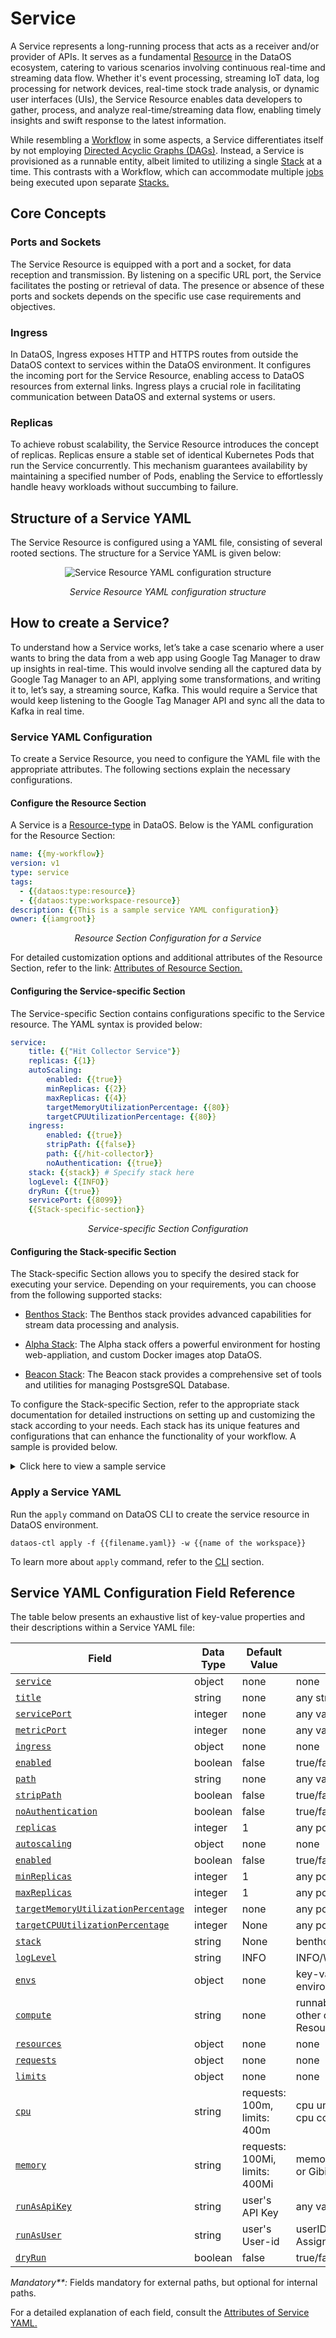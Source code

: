 # Service

A Service represents a long-running process that acts as a receiver and/or provider of APIs. It serves as a fundamental [Resource](../resources.md) in the DataOS ecosystem, catering to various scenarios involving continuous real-time and streaming data flow. Whether it's event processing, streaming IoT data, log processing for network devices, real-time stock trade analysis, or dynamic user interfaces (UIs), the Service Resource enables data developers to gather, process, and analyze real-time/streaming data flow, enabling timely insights and swift response to the latest information.

While resembling a [Workflow](./workflow.md) in some aspects, a Service differentiates itself by not employing [Directed Acyclic Graphs (DAGs)](./workflow.md#workflows-and-directed-acyclic-graphs-dags). Instead, a Service is provisioned as a runnable entity, albeit limited to utilizing a single [Stack](./stacks.md) at a time. This contrasts with a Workflow, which can accommodate multiple [jobs](./workflow.md#workflows-and-directed-acyclic-graphs-dags) being executed upon separate [Stacks.](./stacks.md)

## Core Concepts

### **Ports and Sockets**

The Service Resource is equipped with a port and a socket, for data reception and transmission. By listening on a specific URL port, the Service facilitates the posting or retrieval of data. The presence or absence of these ports and sockets depends on the specific use case requirements and objectives.

### **Ingress**

In DataOS, Ingress exposes HTTP and HTTPS routes from outside the DataOS context to services within the DataOS environment. It configures the incoming port for the Service Resource, enabling access to DataOS resources from external links. Ingress plays a crucial role in facilitating communication between DataOS and external systems or users.

### **Replicas**

To achieve robust scalability, the Service Resource introduces the concept of replicas. Replicas ensure a stable set of identical Kubernetes Pods that run the Service concurrently. This mechanism guarantees availability by maintaining a specified number of Pods, enabling the Service to effortlessly handle heavy workloads without succumbing to failure.


## Structure of a Service YAML

The Service Resource is configured using a YAML file, consisting of several rooted sections. The structure for a Service YAML is given below:

<center>

![Service Resource YAML configuration structure](./service/service_yaml.png)

</center>


<center>

<i>Service Resource YAML configuration structure</i>

</center>

## How to create a Service?

To understand how a Service works, let’s take a case scenario where a user wants to bring the data from a web app using Google Tag Manager to draw up insights in real-time. This would involve sending all the captured data by Google Tag Manager to an API, applying some transformations, and writing it to, let’s say, a streaming source, Kafka. This would require a Service that would keep listening to the Google Tag Manager API and sync all the data to Kafka in real time.


### **Service YAML Configuration**

To create a Service Resource, you need to configure the YAML file with the appropriate attributes. The following sections explain the necessary configurations.

#### **Configure the Resource Section**

A Service is a [Resource-type](./types_of_dataos_resources.md) in DataOS. Below is the YAML configuration for the Resource Section:
```yaml
name: {{my-workflow}}
version: v1 
type: service 
tags: 
  - {{dataos:type:resource}}
  - {{dataos:type:workspace-resource}}
description: {{This is a sample service YAML configuration}}
owner: {{iamgroot}}
```
<center><i>Resource Section Configuration for a Service</i></center>

For detailed customization options and additional attributes of the Resource Section, refer to the link: [Attributes of Resource Section.](../resources/resource_attributes.md)

#### **Configuring the Service-specific Section**

The Service-specific Section contains configurations specific to the Service resource. The YAML syntax is provided below:

```yaml
service: 
    title: {{"Hit Collector Service"}}
    replicas: {{1}}
    autoScaling: 
        enabled: {{true}}
        minReplicas: {{2}}
        maxReplicas: {{4}}
        targetMemoryUtilizationPercentage: {{80}}
        targetCPUUtilizationPercentage: {{80}}
    ingress: 
        enabled: {{true}}
        stripPath: {{false}}
        path: {{/hit-collector}}
        noAuthentication: {{true}}
    stack: {{stack}} # Specify stack here
    logLevel: {{INFO}}
    dryRun: {{true}}
    servicePort: {{8099}}
    {{Stack-specific-section}}
```
<center><i>Service-specific Section Configuration</i></center>

#### **Configuring the Stack-specific Section**

The Stack-specific Section allows you to specify the desired stack for executing your service. Depending on your requirements, you can choose from the following supported stacks:

- [Benthos Stack](./stacks/benthos.md): The Benthos stack provides advanced capabilities for stream data processing and analysis.

- [Alpha Stack](./stacks/alpha.md): The Alpha stack offers a powerful environment for hosting web-appliation, and custom Docker images atop DataOS.

- [Beacon Stack](./stacks/beacon.md): The Beacon stack provides a comprehensive set of tools and utilities for managing PostsgreSQL Database.

To configure the Stack-specific Section, refer to the appropriate stack documentation for detailed instructions on setting up and customizing the stack according to your needs. Each stack has its unique features and configurations that can enhance the functionality of your workflow. A sample is provided below.

<details>
<summary>
Click here to view a sample service
</summary>

The sample service ingests product data from the thirdparty01 depot and store it in the icebase depot. This workflow leverages the Flare stack to efficiently execute the necessary data ingestion tasks. The provided YAML code snippet outlines the configuration and specifications of this workflow.


<br>

<b>Code Snippet</b>

```yaml
name: my-workflow
version: v1 
type: service 
tags: 
  - dataos:type:resource
  - dataos:type:workspace-resource
description: This is a sample service YAML configuration
owner: iamgroot
service: 
    title: "Hit Collector Service" 
    replicas: 1 
    autoScaling: 
        enabled: true
        minReplicas: 2
        maxReplicas: 4
        targetMemoryUtilizationPercentage: 80
        targetCPUUtilizationPercentage: 80
    ingress: 
        enabled: true
        stripPath: false
        path: /hit-collector
        noAuthentication: true
    stack: benthos 
    logLevel: INFO
    compute: runnable-default
    dryRun: true
    servicePort: 8099
    benthos:
        # Input (From Google Tag Manager API)
        input:
            http_server:
            address: 0.0.0.0:8099
            path: /hit-collector
            allowed_verbs:
                - POST
            timeout: 5s
            processors:
            - log:
                level: INFO
                message: hit collector - received hit...

        # Pipeline (Processing)
        pipeline:
            processors:
            - log:
                level: DEBUG
                message: processing message...
            - log:
                level: DEBUG
                message: ${! meta() }
            - bloblang: meta status_code = 200
            - for_each:
            - conditional:
                condition:
                    type: processor_failed
                processors:
                - log:
                    level: ERROR
                    message: 'Schema validation failed due to: ${!error()}'
                - bloblang: meta status_code = 400
                - log:
                    level: DEBUG
                    message: ${! meta() }
                - bloblang: |
                    root.payload = this.string().encode("base64").string()
                    root.received_at = timestamp("2006-01-02T15:04:05.000Z")
                    root.metadata = meta()
                    root.id = uuid_v4()
            - log:
                level: DEBUG
                message: processing message...complete
            threads: 1

        # Output (Into Kafka Depot)
        output:
            broker:
            outputs:
            - broker:
                outputs:
                - type: dataos_depot
                    plugin:
                    address: dataos://kafkapulsar:default/gtm_hits_dead_letter01
                    metadata:
                        type: STREAM
                        description: The GTM Hit Error Data Stream
                        format: json
                        schema: '{"type":"record","name":"default","namespace":"default","fields":[]}'
                        tags:
                        - hit
                        - gtm
                        - stream
                        - error-stream
                        - dead-letter
                        title: GTM Hit Error Stream
                - type: sync_response
                pattern: fan_out
                processors:
                - bloblang: root = if !errored() { deleted() }
            - broker:
                outputs:
                - type: dataos_depot
                    plugin:
                    address: dataos://kafkapulsar:default/gtm_hits01
                    metadata:
                        type: STREAM
                        description: The GTM Hit Data Stream
                        format: json
                        schema: '{"type":"record","name":"default","namespace":"default","fields":[]}'
                        tags:
                        - hit
                        - gtm
                        - event
                        - stream
                        title: GTM Hit Stream
                - type: sync_response
                pattern: fan_out
                processors:
                - bloblang: root = if errored() { deleted() }
            pattern: fan_out
```
</details>

### **Apply a Service YAML**

Run the `apply` command on DataOS CLI to create the service resource in DataOS environment.

```shell
dataos-ctl apply -f {{filename.yaml}} -w {{name of the workspace}}
```

To learn more about `apply` command, refer to the [CLI](../interfaces/cli/command_reference.md) section.

## Service YAML Configuration Field Reference

The table below presents an exhaustive list of key-value properties and their descriptions within a Service YAML file:

<center>

| Field | Data Type | Default Value | Possible Value | Requirement |
| --- | --- | --- | --- | --- |
| [`service`](./service/yaml_configuration_attributes.md#service)| object | none | none | mandatory |
| [`title`](./service/yaml_configuration_attributes.md#title) | string | none | any string | optional |
| [`servicePort`](./service/yaml_configuration_attributes.md#serviceport) | integer | none | any valid service port | optional |
| [`metricPort`](./service/yaml_configuration_attributes.md#metricport) | integer | none | any valid metric port | optional |
| [`ingress`](./service/yaml_configuration_attributes.md#ingress) | object | none | none | mandatory**  |
| [`enabled`](./service/yaml_configuration_attributes.md#enabled) | boolean | false | true/false | mandatory** |
| [`path`](./service/yaml_configuration_attributes.md#path) | string | none | any valid path | mandatory** |
| [`stripPath`](./service/yaml_configuration_attributes.md#strippath) | boolean | false | true/false | mandatory** |
| [`noAuthentication`](./service/yaml_configuration_attributes.md#noauthentication) | boolean | false | true/false | optional |
| [`replicas`](./service/yaml_configuration_attributes.md#replicas) | integer | 1 | any positive integer | optional  |
| [`autoscaling`](./service/yaml_configuration_attributes.md#autoscaling) | object | none | none | optional |
| [`enabled`](./service/yaml_configuration_attributes.md#enabled-1) | boolean | false | true/false | optional |
| [`minReplicas`](./service/yaml_configuration_attributes.md#minreplicas) | integer | 1 | any positive integer | optional  |
| [`maxReplicas`](./service/yaml_configuration_attributes.md#maxreplicas) | integer | 1 | any positive integer | optional  |
| [`targetMemoryUtilizationPercentage`](./service/yaml_configuration_attributes.md#targetmemoryutilizationpercentage) | integer | none | any positive integer | optional  |
| [`targetCPUUtilizationPercentage`](./service/yaml_configuration_attributes.md#targetcpuutilizationpercentage) | integer | None | any positive integer | optional  |
| [`stack`](./service/yaml_configuration_attributes.md#stack) | string | None | benthos/alpha/beacon | mandatory |
| [`logLevel`](./service/yaml_configuration_attributes.md#loglevel) | string | INFO | INFO/WARN/DEBUG/ERROR | optional |
| [`envs`](./service/yaml_configuration_attributes.md#envs) | object | none | key-value pairs of environment variables | optional |
| [`compute`](./service/yaml_configuration_attributes.md#compute) | string | none | runnable-default or any other custom Compute Resource | mandatory |
| [`resources`](./service/yaml_configuration_attributes.md#resources) | object | none | none | optional  |
| [`requests`](./service/yaml_configuration_attributes.md#requests) | object | none | none | optional  |
| [`limits`](./service/yaml_configuration_attributes.md#limits) | object | none | none | optional  |
| [`cpu`](./service/yaml_configuration_attributes.md#cpu) | string | requests: 100m, limits: 400m | cpu units in milliCPU(m) or cpu core | optional  |
| [`memory`](./service/yaml_configuration_attributes.md#memory) | string | requests: 100Mi, limits: 400Mi | memory in Mebibytes(Mi) or Gibibytes(Gi) | optional  |
| [`runAsApiKey`](./service/yaml_configuration_attributes.md#runasapikey) | string | user's API Key | any valid DataOS API Key | Optional  |
| [`runAsUser`](./service/yaml_configuration_attributes.md#runasuser) | string | user's User-id | userID of Use-Case Assignee | optional  |
| [`dryRun`](./service/yaml_configuration_attributes.md#dryrun) | boolean | false | true/false | optional |

</center>


<i>Mandatory**:</i> Fields mandatory for external paths, but optional for internal paths.

For a detailed explanation of each field, consult the [Attributes of Service YAML.](./service/yaml_configuration_attributes.md)